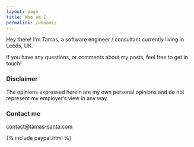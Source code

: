 ```yaml
---
layout: page
title: Who am I
permalink: /whoami/
---
```


Hey there!
I'm Tamas, a software engineer / consultant currently living in Leeds, UK.

If you have any questions, or comments about my posts, feel free to get in touch!

### Disclaimer
The opinions expressed herein are my own personal opinions and do not represent my employer’s view in any way.

### Contact me
[contact@tamas-santa.com](mailto:contact@tamas-santa.com)

{% include paypal.html %}